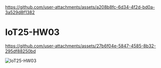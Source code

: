 
https://github.com/user-attachments/assets/a208b8fc-6d34-4f2d-bd0a-3a529d8f1382
# IoT25-HW03



https://github.com/user-attachments/assets/27b6f04e-5847-4585-8b32-295df88250bd





![IoT25-HW03](https://github.com/user-attachments/assets/22ce9d0b-43de-4f1f-bca4-b9423177243b)
